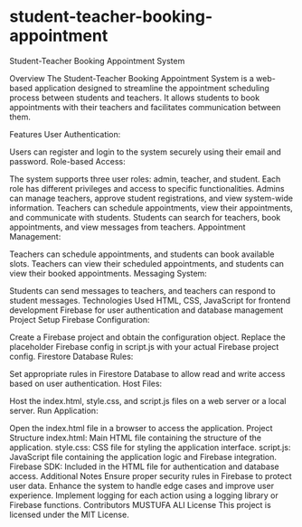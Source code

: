 # student-teacher-booking-appointment
Student-Teacher Booking Appointment System

Overview
The Student-Teacher Booking Appointment System is a web-based application designed to streamline the appointment scheduling process between students and teachers. It allows students to book appointments with their teachers and facilitates communication between them.

Features
User Authentication:

Users can register and login to the system securely using their email and password.
Role-based Access:

The system supports three user roles: admin, teacher, and student. Each role has different privileges and access to specific functionalities.
Admins can manage teachers, approve student registrations, and view system-wide information.
Teachers can schedule appointments, view their appointments, and communicate with students.
Students can search for teachers, book appointments, and view messages from teachers.
Appointment Management:

Teachers can schedule appointments, and students can book available slots.
Teachers can view their scheduled appointments, and students can view their booked appointments.
Messaging System:

Students can send messages to teachers, and teachers can respond to student messages.
Technologies Used
HTML, CSS, JavaScript for frontend development
Firebase for user authentication and database management
Project Setup
Firebase Configuration:

Create a Firebase project and obtain the configuration object.
Replace the placeholder Firebase config in script.js with your actual Firebase project config.
Firestore Database Rules:

Set appropriate rules in Firestore Database to allow read and write access based on user authentication.
Host Files:

Host the index.html, style.css, and script.js files on a web server or a local server.
Run Application:

Open the index.html file in a browser to access the application.
Project Structure
index.html: Main HTML file containing the structure of the application.
style.css: CSS file for styling the application interface.
script.js: JavaScript file containing the application logic and Firebase integration.
Firebase SDK: Included in the HTML file for authentication and database access.
Additional Notes
Ensure proper security rules in Firebase to protect user data.
Enhance the system to handle edge cases and improve user experience.
Implement logging for each action using a logging library or Firebase functions.
Contributors
MUSTUFA ALI
License
This project is licensed under the MIT License.
